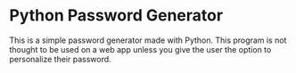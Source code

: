 # Python Password Generator

This is a simple password generator made with Python. This program is not thought to be used on a web app unless you give the user the option to personalize their password.